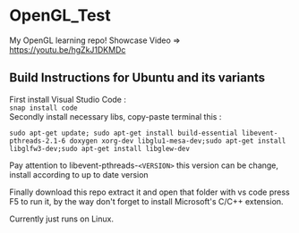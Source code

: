 # OpenGL_Test
My OpenGL learning repo!
Showcase Video => https://youtu.be/hgZkJ1DKMDc

## Build Instructions for Ubuntu and its variants

First install Visual Studio Code :<br />
`snap install code`<br />
Secondly install necessary libs, copy-paste terminal this :<br />
    
`sudo apt-get update; sudo apt-get install build-essential libevent-pthreads-2.1-6 doxygen xorg-dev libglu1-mesa-dev;sudo apt-get install libglfw3-dev;sudo apt-get install libglew-dev`<br />

Pay attention to libevent-pthreads-`<VERSION>` this version can be change, install according to up to date version
    
Finally download this repo extract it and open that folder with vs code press F5 to run it, by the way don't forget to install Microsoft's C/C++ extension.

Currently just runs on Linux.
